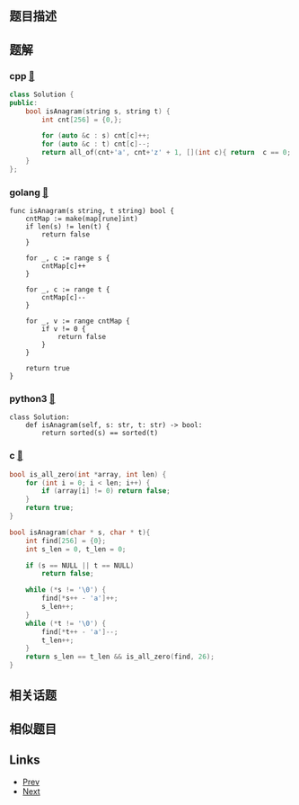 
# [](https://leetcode-cn.com/problems/valid-anagram)

## 题目描述



## 题解

### cpp [🔗](valid-anagram.cpp) 
```cpp
class Solution {
public:
    bool isAnagram(string s, string t) {
        int cnt[256] = {0,};

        for (auto &c : s) cnt[c]++;
        for (auto &c : t) cnt[c]--;
        return all_of(cnt+'a', cnt+'z' + 1, [](int c){ return  c == 0; });
    }
};
```
### golang [🔗](valid-anagram.go) 
```golang
func isAnagram(s string, t string) bool {
    cntMap := make(map[rune]int)
    if len(s) != len(t) {
        return false
    }

    for _, c := range s {
        cntMap[c]++
    }

    for _, c := range t {
        cntMap[c]--
    }

    for _, v := range cntMap {
        if v != 0 {
            return false
        }
    }

    return true
}
```
### python3 [🔗](valid-anagram.py) 
```python3
class Solution:
    def isAnagram(self, s: str, t: str) -> bool:
        return sorted(s) == sorted(t)
```
### c [🔗](valid-anagram.c) 
```c
bool is_all_zero(int *array, int len) {
    for (int i = 0; i < len; i++) {
        if (array[i] != 0) return false;
    }
    return true;
}

bool isAnagram(char * s, char * t){
    int find[256] = {0};
    int s_len = 0, t_len = 0;

    if (s == NULL || t == NULL)
        return false;

    while (*s != '\0') {
        find[*s++ - 'a']++;
        s_len++;
    }
    while (*t != '\0') {
        find[*t++ - 'a']--;
        t_len++;
    } 
    return s_len == t_len && is_all_zero(find, 26);
}
```


## 相关话题



## 相似题目



## Links

- [Prev](../sliding-window-maximum/README.md) 
- [Next](../group-shifted-strings/README.md) 

